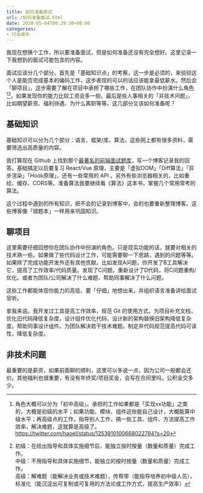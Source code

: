 ```yaml
---
title: 如何准备面试
url: /如何准备面试.html
date: 2020-05-04T00:29:30+08:00
categories:
- 行业成长
---
```


我现在想换个工作，所以要准备面试，但是如何准备还没有完全想好。这里记录一下我想到的面试可能包含的内容。

面试应该分几个部分。首先是「基础知识点」的考察，这一步是必须的，来验验这个人是能否完成基本的编码工作，这步表现的可以的话应该能拿最低薪水。然后会「聊项目」，这步需要了解在项目中承担了哪些工作，在团队协作中扮演什么角色[^1][^2]，如果发现你的能力比较工资会多一些。最后是些人事相关的「非技术问题」，比如期望薪资、福利待遇、为什么离职等等。这几部分又该如何准备呢？

## 基础知识

基础知识可以分为几个部分：语言、框架/库、算法。这些网上都有很多资料，需要筛选出高质量的内容。

我打算现在 Github 上找到那个[最著名的前端面试题库][url1]，写一个博客记录我的回答。基础搞定以后要复习 React/Vue 原理，主要是「虚拟DOM」「Diff算法」「异步渲染」「Hook原理」，还有一些常用的 API 。另外有些浏览器相关的，比如重绘、缓存、CORS等。准备算法我要继续看《算法》这本书，掌握几个常用常考的算法。

这个过程中遇到的所有知识，把不会的记录到博客中，会的也要重新整理博客。这些博客像「错题本」一样用来巩固知识。

## 聊项目

这里需要仔细回想你在团队协作中扮演的角色。只是现实功能的话，就要对相关的技术熟一些。如果做了些代码设计工作，可能需要聊一下思路，遇到的问题等等。如果除了完成功能开发外还有其他贡献。比如发现A问题，你开发了B工具解决它，提高了工作效率/代码质量。发现了C问题，重新设计了D代码，将C问题重构/优化。或者为团队/公司解决了什么难题、帮助同事解决了什么问题。

这些工作都能体现你能力的高低，要「仔细」地想出来，并组织语言准备讲给面试官听。

拿我来说。我开发过工具提高工作效率，规范 Git 的使用方式。为项目补充文档，优化旧代码降低复杂度，设计组件优化代码，设计新的架构替换旧架构降低复杂度。帮助同事设计组件。为团队解决若干技术难题。制定并代码规范提高代码可读性，降低复杂度。

## 非技术问题

最重要的是薪资，如果前面聊的顺利，这里可以多说一点，因为公司一般都会还价。其他福利也很重要，有没有年终奖/项目奖金，会写在合同里吗，公积金交多少。


[url1]: https://github.com/h5bp/Front-end-Developer-Interview-Questions

[^1]: 角色大概可以分为「初中高级」。承担的工作如果都是「实现xx功能」之类的，大概是初级的水平；如果功能、模块、组件这些能自己设计，大概能算中级水平；再高级点的工作，指导别人工作，搞一些工具、组件、方法提高工作效率，解决难题，这就算是高级了。  
    <https://twitter.com/haoel/status/1253910100668022784?s=20>
[^2]: 初级：在给出指导和具体实施细节后，能独立按时按量（数量和质量）完成工作。  
    中级：不用指导和具体实施细节，能独立的按时按量（数量和质量）完成工作。  
    高级：解难题（能解决业务或技术难题），传帮带（能指导培养初中级人员），标准化（能沉淀出可复制或可复用的方法论或工作方式，提高生产效率）  